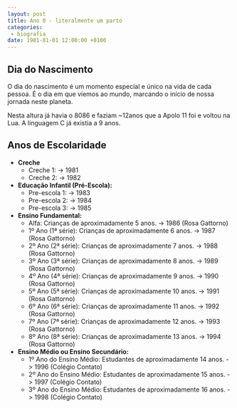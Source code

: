 ```yaml
---
layout: post
title: Ano 0 - literalmente um parto
categories:
 - biografia
date: 1981-01-01 12:00:00 +0100
---
```


## Dia do Nascimento

O dia do nascimento é um momento especial e único na vida de cada pessoa. É o dia em que viemos ao mundo, marcando o início de nossa jornada neste planeta.

Nesta altura já havia o 8086 e faziam ~12anos que a Apolo 11 foi e voltou na Lua. A linguagem C já existia a 9 anos.


## Anos de Escolaridade

- **Creche**
  - Creche 1: -> 1981
  - Creche 2: -> 1982
- **Educação Infantil (Pré-Escola):**
  - Pre-escola 1: -> 1983
  - Pre-escola 2: -> 1984
  - Pre-escola 3: -> 1985
- **Ensino Fundamental:**
  - Alfa: Crianças de aproximadamente 5 anos. -> 1986 (Rosa Gattorno)
  - 1º Ano (1ª série): Crianças de aproximadamente 6 anos. -> 1987 (Rosa Gattorno)
  - 2º Ano (2ª série): Crianças de aproximadamente 7 anos. -> 1988 (Rosa Gattorno)
  - 3º Ano (3ª série): Crianças de aproximadamente 8 anos. -> 1989 (Rosa Gattorno)
  - 4º Ano (4ª série): Crianças de aproximadamente 9 anos. -> 1990 (Rosa Gattorno)
  - 5º Ano (5ª série): Crianças de aproximadamente 10 anos. -> 1991 (Rosa Gattorno)
  - 6º Ano (6ª série): Crianças de aproximadamente 11 anos. -> 1992 (Rosa Gattorno)
  - 7º Ano (7ª série): Crianças de aproximadamente 12 anos. -> 1993 (Rosa Gattorno)
  - 8º Ano (8ª série): Crianças de aproximadamente 13 anos. -> 1994 (Rosa Gattorno)
- **Ensino Médio ou Ensino Secundário:**
  - 1º Ano do Ensino Médio: Estudantes de aproximadamente 14 anos. -> 1996 (Colégio Contato)
  - 2º Ano do Ensino Médio: Estudantes de aproximadamente 15 anos. -> 1997 (Colégio Contato)
  - 3º Ano do Ensino Médio: Estudantes de aproximadamente 16 anos. -> 1998 (Colégio Contato)

